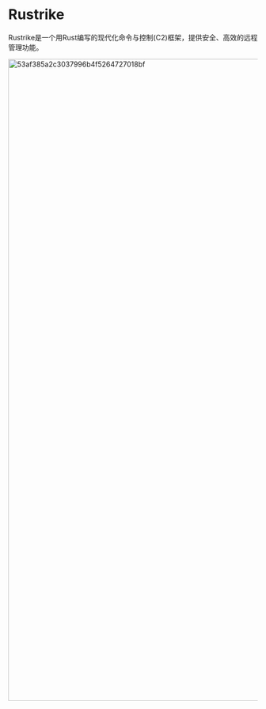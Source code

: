 # Rustrike
Rustrike是一个用Rust编写的现代化命令与控制(C2)框架，提供安全、高效的远程管理功能。

<img width="2798" height="1298" alt="53af385a2c3037996b4f5264727018bf" src="https://github.com/user-attachments/assets/86906b09-065d-4949-bd56-ff9360180ccd" />
